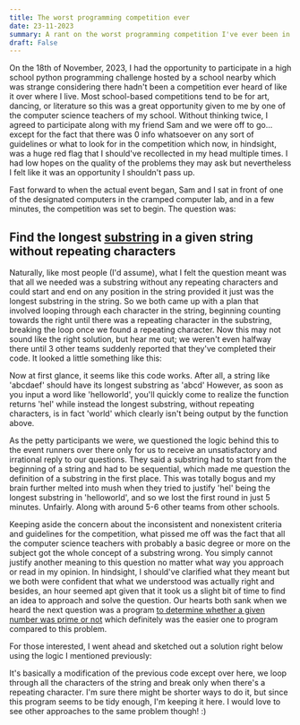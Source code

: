 ```yaml
---
title: The worst programming competition ever
date: 23-11-2023
summary: A rant on the worst programming competition I've ever been in.
draft: False
---
```


On the 18th of November, 2023, I had the opportunity to participate in a high school python programming challenge hosted by a school nearby which was strange considering there hadn't been a competition ever heard of like it over where I live. Most school-based competitions tend to be for art, dancing, or literature so this was a great opportunity given to me by one of the computer science teachers of my school. Without thinking twice, I agreed to participate along with my friend Sam and we were off to go... except for the fact that there was 0 info whatsoever on any sort of guidelines or what to look for in the competition which now, in hindsight, was a huge red flag that I should've recollected in my head multiple times. I had low hopes on the quality of the problems they may ask but nevertheless I felt like it was an opportunity I shouldn't pass up.

Fast forward to when the actual event began, Sam and I sat in front of one of the designated computers in the cramped computer lab, and in a few minutes, the competition was set to begin. The question was:

## Find the longest [substring](https://en.wikipedia.org/wiki/Substring) in a given string without repeating characters

Naturally, like most people (I'd assume), what I felt the question meant was that all we needed was a substring without any repeating characters and could start and end on any position in the string provided it just was the longest substring in the string. So we both came up with a plan that involved looping through each character in the string, beginning counting towards the right until there was a repeating character in the substring, breaking the loop once we found a repeating character. Now this may not sound like the right solution, but hear me out; we weren't even halfway there until 3 other teams suddenly reported that they've completed their code. It looked a little something like this:

<script src="https://pastebin.com/embed_js/Lj7ixShQ?theme=dark"></script>

Now at first glance, it seems like this code works. After all, a string like 'abcdaef' should have its longest substring as 'abcd' However, as soon as you input a word like 'helloworld', you'll quickly come to realize the function returns 'hel' while instead the longest substring, without repeating characters, is in fact 'world' which clearly isn't being output by the function above.

As the petty participants we were, we questioned the logic behind this to the event runners over there only for us to receive an unsatisfactory and irrational reply to our questions. They said a substring had to start from the beginning of a string and had to be sequential, which made me question the definition of a substring in the first place. This was totally bogus and my brain further melted into mush when they tried to justify 'hel' being the longest substring in 'helloworld', and so we lost the first round in just 5 minutes. Unfairly. Along with around 5-6 other teams from other schools.

Keeping aside the concern about the inconsistent and nonexistent criteria and guidelines for the competition, what pissed me off was the fact that all the computer science teachers with probably a basic degree or more on the subject got the whole concept of a substring wrong. You simply cannot justify another meaning to this question no matter what way you approach or read in my opinion. In hindsight, I should've clarified what they meant but we both were confident that what we understood was actually right and besides, an hour seemed apt given that it took us a slight bit of time to find an idea to approach and solve the question. Our hearts both sank when we heard the next question was a program [to determine whether a given number was prime or not](https://pastebin.com/HAUuBrm8) which definitely was the easier one to program compared to this problem.

For those interested, I went ahead and sketched out a solution right below using the logic I mentioned previously:

<script src="https://pastebin.com/embed_js/8EDhYHcM?theme=dark"></script>

It's basically a modification of the previous code except over here, we loop through all the characters of the string and break only when there's a repeating character. I'm sure there might be shorter ways to do it, but since this program seems to be tidy enough, I'm keeping it here. I would love to see other approaches to the same problem though! :)

